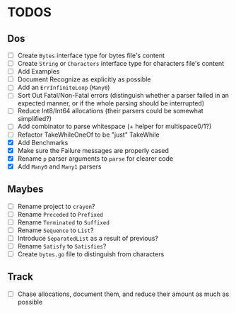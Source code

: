 # TODOS

## Dos

- [ ] Create `Bytes` interface type for bytes file's content
- [ ] Create `String` or `Characters` interface type for characters file's content
- [ ] Add Examples
- [ ] Document Recognize as explicitly as possible
- [ ] Add an `ErrInfiniteLoop` (`Many0`)
- [ ] Sort Out Fatal/Non-Fatal errors (distinguish whether a parser failed in an expected manner, or if the whole parsing should be interrupted)
- [ ] Reduce Int8/Int64 allocations (their parsers could be somewhat simplified?)
- [ ] Add combinator to parse whitespace (+ helper for multispace0/1?)
- [ ] Refactor TakeWhileOneOf to be "just" TakeWhile
- [x] Add Benchmarks
- [x] Make sure the Failure messages are properly cased
- [x] Rename `p` parser arguments to `parse` for clearer code
- [x] Add `Many0` and `Many1` parsers

## Maybes

- [ ] Rename project to `crayon`?
- [ ] Rename `Preceded` to `Prefixed`
- [ ] Rename `Terminated` to `Suffixed`
- [ ] Rename `Sequence` to `List`?
- [ ] Introduce `SeparatedList` as a result of previous?
- [ ] Rename `Satisfy` to `Satisfies`?
- [ ] Create `bytes.go` file to distinguish from characters

## Track

- [ ] Chase allocations, document them, and reduce their amount as much as possible
